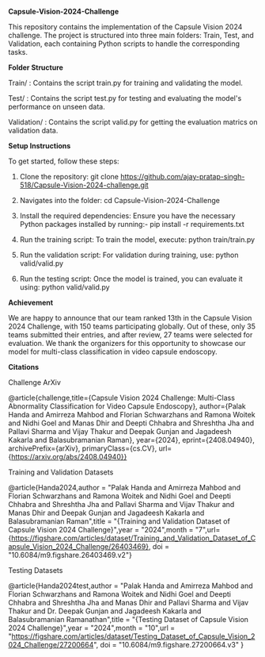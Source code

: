 **Capsule-Vision-2024-Challenge**

This repository contains the implementation of the Capsule Vision 2024 challenge. The project is structured into three main folders: Train, Test, and Validation, each containing Python scripts to handle the corresponding tasks.

**Folder Structure**

Train/ :
Contains the script train.py for training and validating the model.

Test/ :
Contains the script test.py for testing and evaluating the model's performance on unseen data.

Validation/ :
Contains the script valid.py for getting the evaluation matrics on validation data.

**Setup Instructions**

To get started, follow these steps:

1. Clone the repository:
git clone https://github.com/ajay-pratap-singh-518/Capsule-Vision-2024-challenge.git

2. Navigates into the folder:
cd Capsule-Vision-2024-Challenge

3. Install the required dependencies: Ensure you have the necessary Python packages installed by running:-
pip install -r requirements.txt

4. Run the training script: To train the model, execute:
python train/train.py

5. Run the validation script: For validation during training, use:
python valid/valid.py

6. Run the testing script: Once the model is trained, you can evaluate it using:
python valid/valid.py

**Achievement**

We are happy to announce that our team ranked 13th in the Capsule Vision 2024 Challenge, with 150 teams participating globally. Out of these, only 35 teams submitted their entries, and after review, 27 teams were selected for evaluation. We thank the organizers for this opportunity to showcase our model for multi-class classification in video capsule endoscopy.

**Citations**

Challenge ArXiv

@article{challenge,title={Capsule Vision 2024 Challenge: Multi-Class Abnormality Classification for Video Capsule Endoscopy}, author={Palak Handa and Amirreza Mahbod and Florian Schwarzhans and Ramona Woitek and Nidhi Goel and Manas Dhir and Deepti Chhabra and Shreshtha Jha and Pallavi Sharma and Vijay Thakur and Deepak Gunjan and Jagadeesh Kakarla and Balasubramanian Raman}, year={2024}, eprint={2408.04940}, archivePrefix={arXiv}, primaryClass={cs.CV}, url={https://arxiv.org/abs/2408.04940}}

Training and Validation Datasets

@article{Handa2024,author = "Palak Handa and Amirreza Mahbod and Florian Schwarzhans and Ramona Woitek and Nidhi Goel and Deepti Chhabra and Shreshtha Jha and Pallavi Sharma and Vijav Thakur and Manas Dhir and Deepak Gunjan and Jagadeesh Kakarla and Balasubramanian Raman",title = "{Training and Validation Dataset of Capsule Vision 2024 Challenge}",year = "2024",month = "7",url={https://figshare.com/articles/dataset/Training_and_Validation_Dataset_of_Capsule_Vision_2024_Challenge/26403469}, doi = "10.6084/m9.figshare.26403469.v2"}

Testing Datasets

@article{Handa2024test,author = "Palak Handa and Amirreza Mahbod and Florian Schwarzhans and Ramona Woitek and Nidhi Goel and Deepti Chhabra and Shreshtha Jha and Manas Dhir and Pallavi Sharma and Vijav Thakur and Dr. Deepak Gunjan and Jagadeesh Kakarla and Balasubramanian Ramanathan",title = "{Testing Dataset of Capsule Vision 2024 Challenge}",year = "2024",month = "10",url = "https://figshare.com/articles/dataset/Testing_Dataset_of_Capsule_Vision_2024_Challenge/27200664", doi = "10.6084/m9.figshare.27200664.v3" }

